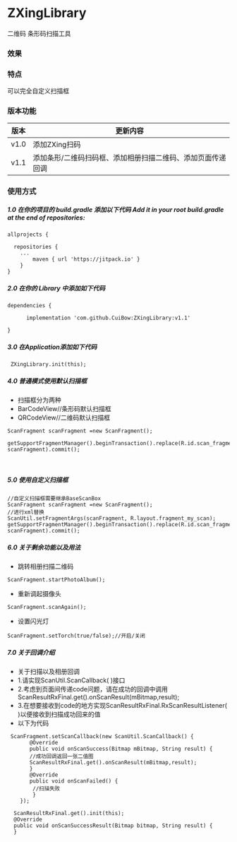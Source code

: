 # ZXingLibrary
二维码 条形码扫描工具
### 效果

### 特点 
可以完全自定义扫描框
### 版本功能

版本 | 更新内容
--------- | -------------
v1.0 | 添加ZXing扫码
v1.1 | 添加条形/二维码扫码框、添加相册扫描二维码、添加页面传递回调


### 使用方式
    
##### 1.0 在你的项目的 build.gradle 添加以下代码 Add it in your root build.gradle at the end of repositories:
```
allprojects {

  repositories {
  	...
	  	maven { url 'https://jitpack.io' }
    }
} 
```

 
##### 2.0 在你的 Library 中添加如下代码

``` 
dependencies { 

	  implementation 'com.github.CuiBow:ZXingLibrary:v1.1'
     
} 
```
##### 3.0 在Application添加如下代码
``` 
 ZXingLibrary.init(this);
``` 
##### 4.0 普通模式使用默认扫描框 
* 扫描框分为两种
* BarCodeView//条形码默认扫描框
* QRCodeView//二维码默认扫描框

``` 
ScanFragment scanFragment =new ScanFragment();

getSupportFragmentManager().beginTransaction().replace(R.id.scan_fragment, scanFragment).commit();   
```
   
##### 5.0 使用自定义扫描框
```     
//自定义扫描框需要继承BaseScanBox
ScanFragment scanFragment =new ScanFragment();
//进行xml替换
ScanUtil.setFragmentArgs(scanFragment, R.layout.fragment_my_scan);
getSupportFragmentManager().beginTransaction().replace(R.id.scan_fragment, scanFragment).commit();   
```
##### 6.0 关于剩余功能以及用法
* 跳转相册扫描二维码

```          
ScanFragment.startPhotoAlbum();
```
* 重新调起摄像头

``` 
ScanFragment.scanAgain();
```
* 设置闪光灯

``` 
ScanFragment.setTorch(true/false);//开启/关闭
```
##### 7.0 关于回调介绍
* 关于扫描以及相册回调
* 1.请实现ScanUtil.ScanCallback( )接口
* 2.考虑到页面间传递code问题，请在成功的回调中调用 ScanResultRxFinal.get().onScanResult(mBitmap,result);
* 3.在想要接收到code的地方实现ScanResultRxFinal.RxScanResultListener( )以便接收到扫描成功回来的值
* 以下为代码

```
 ScanFragment.setScanCallback(new ScanUtil.ScanCallback() {
       @Override
       public void onScanSuccess(Bitmap mBitmap, String result) {
       //成功回调返回一张二值图
       ScanResultRxFinal.get().onScanResult(mBitmap,result);
       }
       @Override
       public void onScanFailed() {
        //扫描失败
        }
    });
```
```
  ScanResultRxFinal.get().init(this);
  @Override
  public void onScanSuccessResult(Bitmap bitmap, String result) {
  }
```



            
    





